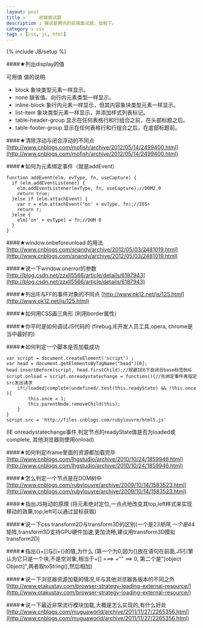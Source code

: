 ```yaml
---
layout: post
title : 	前端面试题
description : 据说是腾讯的前端面试题，自勉下。
category : css
tags : [css, js, html]
---
```

{% include JB/setup %}

####★列出display的值 
 
可用值 值的说明

- block 象块类型元素一样显示。
- none 缺省值。向行内元素类型一样显示。
- inline-block 象行内元素一样显示，但其内容象块类型元素一样显示。
- list-item 象块类型元素一样显示，并添加样式列表标记。
- table-header-group 显示在任何表格行和行组合之前，在头部标题之后。
- table-footer-group 显示在任何表格行和行组合之后，在底部标题前。

####★清除浮动与闭合浮动的不同点
[http://www.cnblogs.com/mofish/archive/2012/05/14/2499400.html](http://www.cnblogs.com/mofish/archive/2012/05/14/2499400.html)

####★如何为元素绑定事件（就是addEvent）

	function addEvent(elm, evType, fn, useCapture) {
	  if (elm.addEventListener) {
	    elm.addEventListener(evType, fn, useCapture);//DOM2.0
	    return true;
	  }else if (elm.attachEvent) {
	    var r = elm.attachEvent('on' + evType, fn);//IE5+
	    return r;
	  }else {
	    elm['on' + evType] = fn;//DOM 0
	  }
	}


####★window.onbeforeunload 的用法 
[http://www.cnblogs.com/snandy/archive/2012/05/03/2481019.html](http://www.cnblogs.com/snandy/archive/2012/05/03/2481019.html)

####★说一下window.onerror的参数
[http://blog.csdn.net/zzxll5566/article/details/6187943](http://blog.csdn.net/zzxll5566/article/details/6187943)


####★列出IE与FF的事件对象的不同点 
[http://www.ok12.net/js/125.html](http://www.ok12.net/js/125.html)

####★如何用CSS画三角形 
(利用border属性)

####★你平时是如何调试JS代码的 
(firebug,IE开发人员工具,opera, chrome是当中最好的)

####★如何判定一个脚本是否加载成功 

	var script = document.createElement('script') ;
	var head = document.getElementsByTagName("head")[0];
	head.insertBefore(script, head.firstChild);//规避IE6下自闭合base标签BUG
	script.onload = script.onreadystatechange = function(){//先绑定事件再指定src发出请求
	    if(/loaded|complete|undefined/.test(this.readyState) && !this.once ){
	        this.once = 1;
	        this.parentNode.removeChild(this);
	    }
	}
	script.src = 'http://files.cnblogs.com/rubylouvre/html5.js'

(IE onreadystatechange事件,判定节点的readyState值是否为loaded或complete, 其他浏览器则使用onload)


####★如何判定iframe里面的资源都加载完毕
[http://www.cnblogs.com/lhgstudio/archive/2010/10/24/1859946.html](http://www.cnblogs.com/lhgstudio/archive/2010/10/24/1859946.html)

####★怎么判定一个节点是在DOM树中 
[http://www.cnblogs.com/rubylouvre/archive/2009/10/14/1583523.html](http://www.cnblogs.com/rubylouvre/archive/2009/10/14/1583523.html)


####★指出JS拖动的原理
(将元素绝对定位,一点点地改变其top,left样式来实现移动的效果,top,left可以通过鼠标获取)

####★说一下css transform2D与transform3D的区别(一个是2*3矩阵,一个是4*4矩阵,transform3D支持GPU硬件加速,更加流畅,建议用transform3D模拟transform2D)


####★指出{}+[]与[]+{}的值,为什么 (第一个为0,因为{}放在语句在前面,JS引擎认为它只是一个块,不是空对象,相当于+[] ===> +"" ==> 0, 第二个是"[object Object]",两者取toString(),然后相加)


####★说一下浏览器资源加载的情况,IE与其他浏览器各版本的不同之外
[http://www.otakustay.com/browser-strategy-loading-external-resource/](http://www.otakustay.com/browser-strategy-loading-external-resource/)

####★说一下最近非常流行模块加载,大概是怎么实现的,有什么好处
[http://www.cnblogs.com/muguaworld/archive/2011/11/27/2265356.html](http://www.cnblogs.com/muguaworld/archive/2011/11/27/2265356.html)